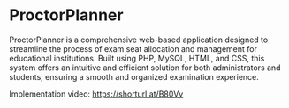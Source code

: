 # ProctorPlanner
ProctorPlanner is a comprehensive web-based application designed to streamline the process of exam seat allocation and management for educational institutions. Built using PHP, MySQL, HTML, and CSS, this system offers an intuitive and efficient solution for both administrators and students, ensuring a smooth and organized examination experience.

Implementation video: https://shorturl.at/B80Vv
